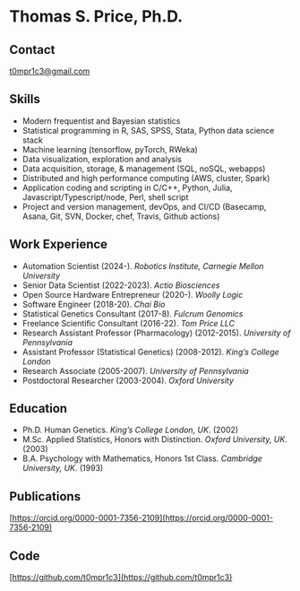 # Thomas S. Price, Ph.D.

## Contact

t0mpr1c3@gmail.com

## Skills

* Modern frequentist and Bayesian statistics
* Statistical programming in R, SAS, SPSS, Stata, Python data science stack
* Machine learning (tensorflow, pyTorch, RWeka)
* Data visualization, exploration and analysis
* Data acquisition, storage, & management (SQL, noSQL, webapps)
* Distributed and high performance computing (AWS, cluster, Spark)
* Application coding and scripting in C/C++, Python, Julia, Javascript/Typescript/node, Perl, shell script
* Project and version management, devOps, and CI/CD (Basecamp, Asana, Git, SVN, Docker, chef, Travis, Github actions)

## Work Experience

* Automation Scientist (2024-). _Robotics Institute, Carnegie Mellon University_
* Senior Data Scientist (2022-2023). _Actio Biosciences_
* Open Source Hardware Entrepreneur (2020-). _Woolly Logic_
* Software Engineer (2018-20). _Chai Bio_
* Statistical Genetics Consultant (2017-8). _Fulcrum Genomics_
* Freelance Scientific Consultant (2016-22). _Tom Price LLC_
* Research Assistant Professor (Pharmacology) (2012-2015). _University of Pennsylvania_
* Assistant Professor (Statistical Genetics) (2008-2012). _King’s College London_
* Research Associate (2005-2007). _University of Pennsylvania_
* Postdoctoral Researcher (2003-2004). _Oxford University_

## Education

* Ph.D.	Human Genetics. _King’s College London, UK_. (2002)
* M.Sc.	Applied Statistics, Honors with Distinction. _Oxford University, UK_. (2003)
* B.A.	Psychology with Mathematics, Honors 1st Class. _Cambridge University, UK_. (1993)

## Publications

[https://orcid.org/0000-0001-7356-2109](https://orcid.org/0000-0001-7356-2109)

## Code

[https://github.com/t0mpr1c3](https://github.com/t0mpr1c3)
